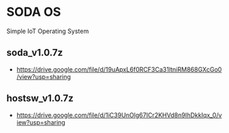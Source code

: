 # SODA OS
Simple IoT Operating System

## soda_v1.0.7z
- https://drive.google.com/file/d/19uApxL6f0RCF3Ca31ltniRM868GXcGo0/view?usp=sharing

## hostsw_v1.0.7z
- https://drive.google.com/file/d/1iC39UnOlg67ICr2KHVd8n9IhDkkIqx_0/view?usp=sharing
